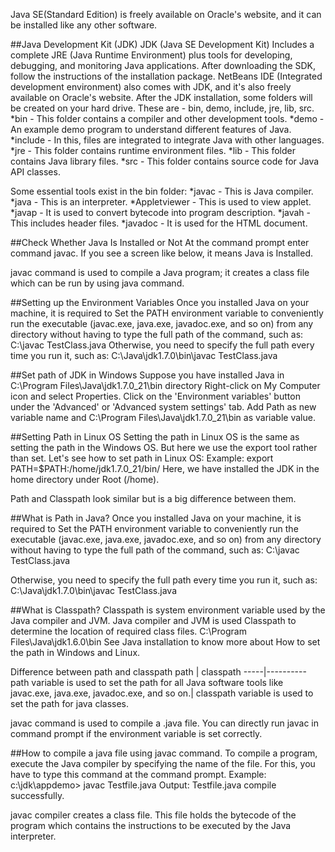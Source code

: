Java SE(Standard Edition) is freely available on Oracle's website, and it can be installed like 
any other software. 

##Java Development Kit (JDK)
JDK (Java SE Development Kit) Includes a complete JRE (Java Runtime Environment) plus tools for 
developing, debugging, and monitoring Java applications. After downloading the SDK, follow the 
instructions of the installation package. 
NetBeans IDE (Integrated development environment) also comes with JDK, and it's also freely 
available on Oracle's website. 
After the JDK installation, some folders will be created on your hard drive. These are - bin,
demo, include, jre, lib, src. 
*bin - This folder contains a compiler and other development tools.
*demo - An example demo program to understand different features of Java.
*include - In this, files are integrated to integrate Java with other languages.
*jre - This folder contains runtime environment files.
*lib - This folder contains Java library files.
*src - This folder contains source code for Java API classes.

Some essential tools exist in the bin folder: 
*javac - This is Java compiler.
*java - This is an interpreter.
*Appletviewer - This is used to view applet.
*javap - It is used to convert bytecode into program description.
*javah - This includes header files.
*javadoc - It is used for the HTML document.

##Check Whether Java Is Installed or Not
At the command prompt enter command javac. If you see a screen like below, it means Java is 
Installed. 
 
javac command is used to compile a Java program; it creates a class file which can be run by 
using java command. 

##Setting up the Environment Variables
Once you installed Java on your machine, it is required to Set the PATH environment variable 
to conveniently run the executable (javac.exe, java.exe, javadoc.exe, and so on) from any 
directory without having to type the full path of the command, such as: 
C:\javac TestClass.java
Otherwise, you need to specify the full path every time you run it, such as: 
C:\Java\jdk1.7.0\bin\javac TestClass.java

##Set path of JDK in Windows
Suppose you have installed Java in C:\Program Files\Java\jdk1.7.0_21\bin directory
Right-click on My Computer icon and select Properties.
Click on the 'Environment variables' button under the 'Advanced' or 'Advanced system settings' tab.
Add Path as new variable name and C:\Program Files\Java\jdk1.7.0_21\bin as variable value.
 
##Setting Path in Linux OS
Setting the path in Linux OS is the same as setting the path in the Windows OS. But here we use
the export tool rather than set. Let's see how to set path in Linux OS: 
Example:
export PATH=$PATH:/home/jdk1.7.0_21/bin/
Here, we have installed the JDK in the home directory under Root (/home). 

Path and Classpath look similar but is a big difference between them. 

##What is Path in Java?
Once you installed Java on your machine, it is required to Set the PATH environment variable
to conveniently run the executable (javac.exe, java.exe, javadoc.exe, and so on) from any 
directory without having to type the full path of the command, such as: 
C:\javac TestClass.java

Otherwise, you need to specify the full path every time you run it, such as: 
C:\Java\jdk1.7.0\bin\javac TestClass.java

##What is Classpath?
Classpath is system environment variable used by the Java compiler and JVM.
Java compiler and JVM is used Classpath to determine the location of required class files. 
C:\Program Files\Java\jdk1.6.0\bin
See Java installation to know more about How to set the path in Windows and Linux. 

Difference between path and classpath
path | classpath
-----|----------
path variable is used to set the path for all Java software tools like javac.exe, java.exe, 
javadoc.exe, and so on.| classpath variable is used to set the path for java classes.
 

javac command is used to compile a .java file. You can directly run javac in command prompt 
if the environment variable is set correctly. 

##How to compile a java file using javac command.
To compile a program, execute the Java compiler by specifying the name of the file. For this,
you have to type this command at the command prompt. 
Example:
c:\jdk\appdemo> javac Testfile.java
Output:
Testfile.java compile successfully.

javac compiler creates a class file. This file holds the bytecode of the program which contains 
the instructions to be executed by the Java interpreter. 
